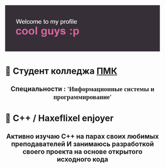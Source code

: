 # ![](https://github.com/k11sann/k11sann/blob/main/header.png) 
<h1 align="left">🌷 Cтудент колледжа <a href="https://sielom.ru/pytach-college/sveden">ПМК</a></h1>
<h2 align="center">Специальности : <font face="LXGW_WenKai_TC variant0">'Информационные системы и программирование'</font></h2>
<h1 align="left">🌷 C++ / Haxeflixel enjoyer</h1>
<h2 align="center">Активно изучаю C++ на парах своих любимых преподавателей 
И занимаюсь разработкой своего проекта на основе открытого исходного кода</h2>
<!---
k11sann/k11sann is a ✨ special ✨ repository because its `README.md` (this file) appears on your GitHub profile.
You can click the Preview link to take a look at your changes.
--->
